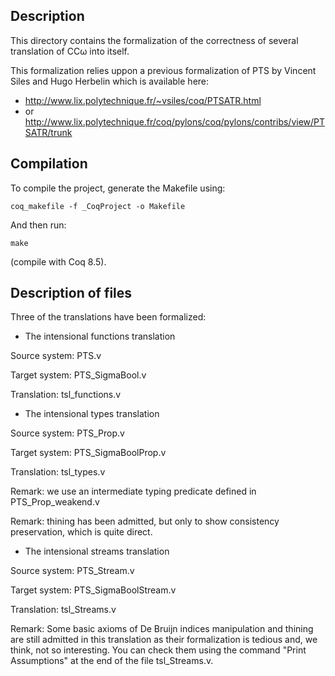 ## Description
This directory contains the formalization of the correctness of several translation of CCω into itself.

This formalization relies uppon a previous formalization of PTS by Vincent Siles and Hugo Herbelin which is available here:
* http://www.lix.polytechnique.fr/~vsiles/coq/PTSATR.html
* or http://www.lix.polytechnique.fr/coq/pylons/coq/pylons/contribs/view/PTSATR/trunk


## Compilation
To compile the project, generate the Makefile using:

   `coq_makefile -f _CoqProject -o Makefile`

And then run:

    make

(compile with Coq 8.5).


## Description of files
Three of the translations have been formalized:

* The intensional functions translation

Source system: PTS.v

Target system: PTS_SigmaBool.v

Translation: tsl_functions.v


* The intensional types translation

Source system: PTS_Prop.v

Target system: PTS_SigmaBoolProp.v

Translation: tsl_types.v

Remark: we use an intermediate typing predicate defined in PTS_Prop_weakend.v

Remark: thining has been admitted, but only to show consistency preservation, which is quite direct.


* The intensional streams translation

Source system: PTS_Stream.v

Target system: PTS_SigmaBoolStream.v

Translation: tsl_Streams.v

Remark: Some basic axioms of De Bruijn indices manipulation and thining are still admitted in this translation
	as their formalization is tedious and, we think, not so interesting.
	You can check them using the command "Print Assumptions" at the end of the file tsl_Streams.v.
